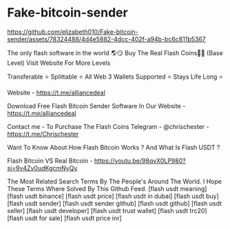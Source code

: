 # Fake-bitcoin-sender

https://github.com/elizabeth010/Fake-bitcoin-sender/assets/78324488/4d4e5882-4dcc-402f-a94b-bc6c811b5367


The only flash software in the world 🌎😏
Buy The Real Flash Coins💎🌉 (Base Level) Visit Website For More Levels

Transferable ⭐️ Splittable ⭐️ All Web 3 Wallets Supported ⭐️ Stays Life Long ⭐️

Website - https://t.me/alliancedeal

Download Free Flash Bitcoin Sender Software In Our Website - https://t.me/alliancedeal 


Contact me - To Purchase The Flash Coins Telegram - @chrischester - https://t.me/Chrischester 

Want To Know About How Flash Bitcoin Works ? And What Is Flash USDT ?

Flash Bitcoin VS Real Bitcoin - https://youtu.be/98qvX0LP980?si=9v4Zv0udKgcmNyQy



The Most Related Search Terms By The People's Around The World. I Hope These Terms Where Solved By This Github Feed. [flash usdt meaning] [flash usdt binance] [flash usdt price] [flash usdt in dubai] [flash usdt buy] [flash usdt sender] [flash usdt sender github] [flash usdt github] [flash usdt seller] [flash usdt developer] [flash usdt trust wallet] [flash usdt trc20] [flash usdt for sale] [flash usdt price inr]
